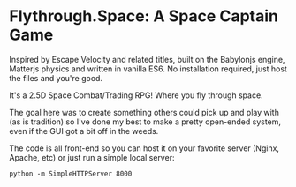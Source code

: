 # Flythrough.Space: A Space Captain Game

Inspired by Escape Velocity and related titles, built on the Babylonjs engine, Matterjs physics and written in vanilla ES6. No installation required, just host the files and you're good.

It's a 2.5D Space Combat/Trading RPG! Where you fly through space.

The goal here was to create something others could pick up and play with (as is tradition) so I've done my best to make a pretty open-ended system, even if the GUI got a bit off in the weeds.

The code is all front-end so you can host it on your favorite server (Nginx, Apache, etc) or just run a simple local server:

`python -m SimpleHTTPServer 8000`

